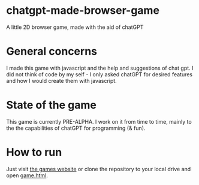 # chatgpt-made-browser-game
A little 2D browser game, made with the aid of chatGPT

# General concerns
I made this game with javascript and the help and suggestions of chat gpt.
I did not think of code by my self - I only asked chatGPT for desired features and how I would create them with javascript.

# State of the game
This game is currently PRE-ALPHA.
I work on it from time to time, mainly to the the capabilities of chatGPT for programming (& fun).

# How to run
Just visit [the games website](https://erikuckert.github.io/chatgpt-made-browser-game) or clone the repository to your local drive and open [game.html](index.html). 
